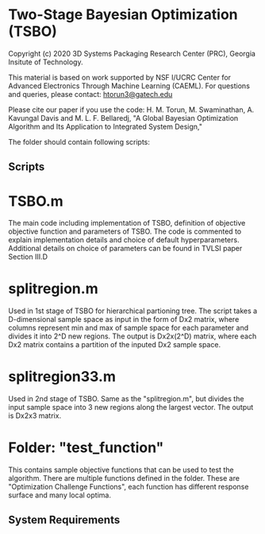 # Two-Stage Bayesian Optimization (TSBO)
Copyright (c) 2020 3D Systems Packaging Research Center (PRC), Georgia Insitute of Technology.

This material is based on work supported by NSF I/UCRC Center for Advanced Electronics Through Machine Learning (CAEML).
For questions and queries, please contact: htorun3@gatech.edu

Please cite our paper if you use the code:
H. M. Torun, M. Swaminathan, A. Kavungal Davis and M. L. F. Bellaredj, 
"A Global Bayesian Optimization Algorithm and Its Application to Integrated System Design," 

The folder should contain following scripts:
## Scripts
# TSBO.m <br />
The main code including implementation of TSBO, definition of objective objective function and parameters of TSBO.
The code is commented to explain implementation details and choice of default hyperparameters. Additional details 
on choice of parameters can be found in TVLSI paper Section III.D

# splitregion.m <br />
Used in 1st stage of TSBO for hierarchical partioning tree. The script takes a D-dimensional sample space as input in the form of Dx2 matrix, 
where columns represent min and max of sample space for each parameter and divides it into 2^D new regions. The output is Dx2x(2^D) matrix,
where each Dx2 matrix contains a partition of the inputed Dx2 sample space.

# splitregion33.m <br />
Used in 2nd stage of TSBO. Same as the "splitregion.m", but divides the input sample space into 3 new regions along the largest vector.
The output is Dx2x3 matrix. 


# Folder: "test_function" <br />
This contains sample objective functions that can be used to test the algorithm. There are multiple functions defined in the folder.
These are "Optimization Challenge Functions", each function has different response surface and many local optima.

## System Requirements

